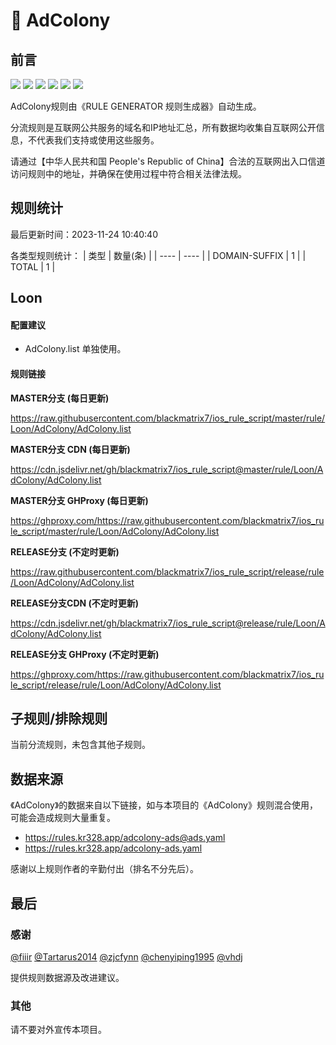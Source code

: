 # 🧸 AdColony

## 前言

![](https://shields.io/badge/-移除重复规则-ff69b4) ![](https://shields.io/badge/-DOMAIN与DOMAIN--SUFFIX合并-green) ![](https://shields.io/badge/-DOMAIN--SUFFIX间合并-critical) ![](https://shields.io/badge/-DOMAIN与DOMAIN--KEYWORD合并-9cf) ![](https://shields.io/badge/-DOMAIN--SUFFIX与DOMAIN--KEYWORD合并-blue) ![](https://shields.io/badge/-IP--CIDR(6)合并-blueviolet) 

AdColony规则由《RULE GENERATOR 规则生成器》自动生成。

分流规则是互联网公共服务的域名和IP地址汇总，所有数据均收集自互联网公开信息，不代表我们支持或使用这些服务。

请通过【中华人民共和国 People's Republic of China】合法的互联网出入口信道访问规则中的地址，并确保在使用过程中符合相关法律法规。

## 规则统计

最后更新时间：2023-11-24 10:40:40

各类型规则统计：
| 类型 | 数量(条)  | 
| ---- | ----  |
| DOMAIN-SUFFIX | 1  | 
| TOTAL | 1  | 


## Loon 

#### 配置建议
- AdColony.list 单独使用。

#### 规则链接
**MASTER分支 (每日更新)**

https://raw.githubusercontent.com/blackmatrix7/ios_rule_script/master/rule/Loon/AdColony/AdColony.list

**MASTER分支 CDN (每日更新)**

https://cdn.jsdelivr.net/gh/blackmatrix7/ios_rule_script@master/rule/Loon/AdColony/AdColony.list

**MASTER分支 GHProxy (每日更新)**

https://ghproxy.com/https://raw.githubusercontent.com/blackmatrix7/ios_rule_script/master/rule/Loon/AdColony/AdColony.list

**RELEASE分支 (不定时更新)**

https://raw.githubusercontent.com/blackmatrix7/ios_rule_script/release/rule/Loon/AdColony/AdColony.list

**RELEASE分支CDN (不定时更新)**

https://cdn.jsdelivr.net/gh/blackmatrix7/ios_rule_script@release/rule/Loon/AdColony/AdColony.list

**RELEASE分支 GHProxy (不定时更新)**

https://ghproxy.com/https://raw.githubusercontent.com/blackmatrix7/ios_rule_script/release/rule/Loon/AdColony/AdColony.list

## 子规则/排除规则


当前分流规则，未包含其他子规则。

## 数据来源

《AdColony》的数据来自以下链接，如与本项目的《AdColony》规则混合使用，可能会造成规则大量重复。

- https://rules.kr328.app/adcolony-ads@ads.yaml
- https://rules.kr328.app/adcolony-ads.yaml


感谢以上规则作者的辛勤付出（排名不分先后）。

## 最后

### 感谢

[@fiiir](https://github.com/fiiir) [@Tartarus2014](https://github.com/Tartarus2014) [@zjcfynn](https://github.com/zjcfynn) [@chenyiping1995](https://github.com/chenyiping1995) [@vhdj](https://github.com/vhdj)

提供规则数据源及改进建议。

### 其他

请不要对外宣传本项目。